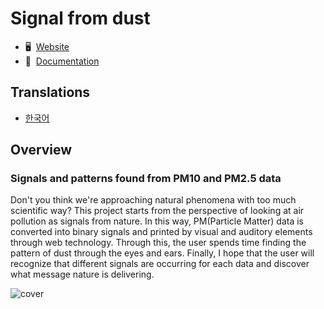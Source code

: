 # Signal from dust

- 🖥️&nbsp; [Website](https://www.signal-from-dust.earth/en)
- 📖&nbsp; [Documentation](https://docs.signal-from-dust.earth)

## Translations

- [한국어](./README.ko.md)

## Overview

### Signals and patterns found from PM10 and PM2.5 data

Don't you think we're approaching natural phenomena with too much scientific way? This project starts from the perspective of looking at air pollution as signals from nature. In this way, PM(Particle Matter) data is converted into binary signals and printed by visual and auditory elements through web technology. Through this, the user spends time finding the pattern of dust through the eyes and ears. Finally, I hope that the user will recognize that different signals are occurring for each data and discover what message nature is delivering.

![cover](https://ygpfckjmxgbewxkislyq.supabase.co/storage/v1/object/public/imgs/cover_1_21*9.webp)

